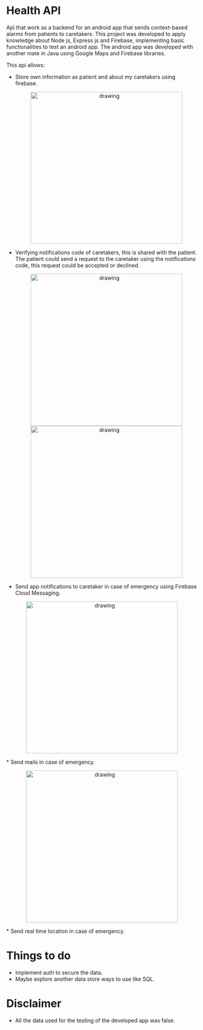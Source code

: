 # Health API
Api that work as a backend for an android app that sends context-based alarms from patients to caretakers.
This project was developed to apply knowledge about Node js, Express js and Firebase, implementing basic functionalities to test an android app.
The android app was developed with another mate in Java using Google Maps and Firebase libraries.

This api allows:
* Store own information as patient and about my caretakers using firebase.
  <p align ="center">
  <img src="https://user-images.githubusercontent.com/73082949/167236444-5143d256-a815-4bc5-9cdd-c8f8c8ca3d65.png" alt="drawing" height="400"> 
   </p>
* Verifying notifications code of caretakers, this is shared with the patient. The patient could send a request to the caretaker using the notifications code,  this request could be accepted or declined.
  <p align ="center">
  <img src="https://user-images.githubusercontent.com/73082949/167235566-2d3b533a-9b02-499c-beb3-25ca22b6f4e6.png" alt="drawing" height="400">
  <img src="https://user-images.githubusercontent.com/73082949/167235906-0f567bc5-2f72-4c76-8e7c-4c459d8fc21b.png" alt="drawing" height="400"> 
  </p>
* Send app notifications to caretaker in case of emergency using Firebase Cloud Messaging.
 <p align ="center">
  <img src="https://user-images.githubusercontent.com/73082949/167235836-bd712f3f-8a1d-4d00-9e13-34c37f665f5b.png" alt="drawing" height="400"> 
 </p>
* Send mails in case of emergency.
<p align ="center">
  <img src="https://user-images.githubusercontent.com/73082949/167237000-222178e9-23c5-4787-910a-306f3593ba86.png" alt="drawing" height="400"> 
   </p>
* Send real time location in case of emergency.

# Things to do
* Implement auth to secure the data.
* Maybe explore another data store ways to use like SQL.

# Disclaimer
* All the data used for the testing of the developed app was false.
